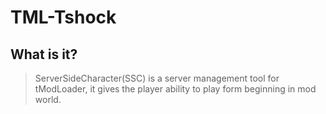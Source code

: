 # TML-Tshock
## What is it?
> ServerSideCharacter(SSC) is a server management tool for tModLoader, it gives the player ability to play form beginning in mod world.
